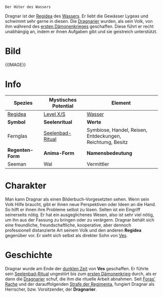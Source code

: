 	Der Hüter des Wassers

Dragnar ist der [Regidea](Die%20Regidea) des [Wassers](Die%20Elemente). Er liebt die Gewässer Lygeas und schwimmt sehr gerne in diesen. Die [Dragnarier](Die%20Dragnarier.md) wurden, als sein Volk, von ihm während des [ersten Dämonenkrieges](Der%20Erste%20Dämonenkrieg.md) geschaffen. Diese führt er recht unabhängig an, indem er ihnen Aufgaben gibt und sie geistreich unterstützt.
# Bild
{{IMAGE}}
# Info

| **Spezies**              | **Mystisches Potential**                                               | **Element**                                                  |
| ------------------------ | ---------------------------------------------------------------------- | ------------------------------------------------------------ |
| [Regidea](Die%20Regidea) | [Level X/S](Mystisches%20Potential#Level%20X%20-%20Gottheiten%20Level) | [Wasser](Die%20Elemente)                                     |
| **Symbol**               | **Seelenritual**                                                       | **Werte**                                                    |
| Fernglas                 | [Seelenbad-Ritual](Die%20Dragnarier.md#Rituale)                           | Symbiose, Handel, Reisen, Entdeckungen,<br>Reichtumg, Besitz |
| **Regenten-Form**        | **Anima-Form**                                                         | **Namensbedeutung**                                          |
| Seeman                   | Wal                                                                    | Vermittler                                                   |

# Charakter
Man kann Dragnar als einen Bilderbuch-Vorgesetzten sehen. Wenn sein Volk Hilfe braucht, gibt er ihnen neue Perspektiven oder Ideen an die Hand. So hilft er ihnen ihre Probleme selbst zu lösen. Selten ist ein Eingriff seinerseits nötig. Er hat ein ausgeglichenes Wesen, also ist sehr viel nötig, um ihn aus der Fassung zu bringen oder zu verärgern.
Dragnar behält sich eine freundliche, freundschaftliche, kooperative, aber dennoch professionell distanzierte Art seinem Volk und den anderen **Regidea** gegenüber vor. Er sieht sich selbst als direkter Sohn von [Ves](Die%20Regimenta).
# Geschichte
Dragnar wurde am Ende der [dunklen Zeit](Die%20Dunkle%20Zeit.md) von **Ves** geschaffen. Er führte sein [Seelenbad-Ritual](Die%20Dragnarier.md#Rituale) ungestört bis zum [ersten Dämonenkrieg](Der%20Erste%20Dämonenkrieg.md) durch, als er dann die [Dragnarier](Die%20Dragnarier.md) schuf, die ihm die rituelle Arbeit abnahmen. Seit [Foras' Rache](Foras'%20Rache.md) und der darauffolgenden [Strafe der Regimenta](Die%20Strafe%20der%20Regimenta.md), fungiert Dragnar als Herrscher, bzw. Vorsitzender, der **Dragnarier**.

